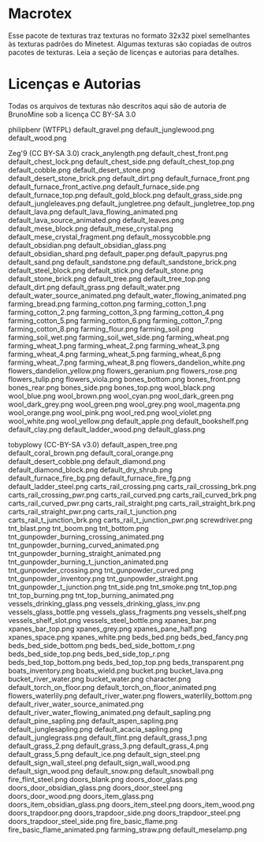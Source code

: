 Macrotex
========

Esse pacote de texturas traz texturas no formato 32x32 pixel semelhantes às texturas padrões do Minetest.
Algumas texturas são copiadas de outros pacotes de texturas. Leia a seção de licenças e autorias para detalhes.

# Licenças e Autorias

Todas os arquivos de texturas não descritos aqui são de autoria de BrunoMine sob a licença CC BY-SA 3.0

philipbenr (WTFPL)
	default_gravel.png
	default_junglewood.png
	default_wood.png

Zeg'9 (CC BY-SA 3.0)
	crack_anylength.png
	default_chest_front.png
	default_chest_lock.png
	default_chest_side.png
	default_chest_top.png
	default_cobble.png
	default_desert_stone.png
	default_desert_stone_brick.png
	default_dirt.png
	default_furnace_front.png
	default_furnace_front_active.png
	default_furnace_side.png
	default_furnace_top.png
	default_gold_block.png
	default_grass_side.png
	default_jungleleaves.png
	default_jungletree.png
	default_jungletree_top.png
	default_lava.png
	default_lava_flowing_animated.png
	default_lava_source_animated.png
	default_leaves.png
	default_mese_block.png
	default_mese_crystal.png
	default_mese_crystal_fragment.png
	default_mossycobble.png
	default_obsidian.png
	default_obsidian_glass.png
	default_obsidian_shard.png
	default_paper.png
	default_papyrus.png
	default_sand.png
	default_sandstone.png
	default_sandstone_brick.png
	default_steel_block.png
	default_stick.png
	default_stone.png
	default_stone_brick.png
	default_tree.png
	default_tree_top.png
	default_dirt.png
	default_grass.png
	default_water.png
	default_water_source_animated.png
	default_water_flowing_animated.png
	farming_bread.png
	farming_cotton.png
	farming_cotton_1.png
	farming_cotton_2.png
	farming_cotton_3.png
	farming_cotton_4.png
	farming_cotton_5.png
	farming_cotton_6.png
	farming_cotton_7.png
	farming_cotton_8.png
	farming_flour.png
	farming_soil.png
	farming_soil_wet.png
	farming_soil_wet_side.png
	farming_wheat.png
	farming_wheat_1.png
	farming_wheat_2.png
	farming_wheat_3.png
	farming_wheat_4.png
	farming_wheat_5.png
	farming_wheat_6.png
	farming_wheat_7.png
	farming_wheat_8.png
	flowers_dandelion_white.png
	flowers_dandelion_yellow.png
	flowers_geranium.png
	flowers_rose.png
	flowers_tulip.png
	flowers_viola.png
	bones_bottom.png
	bones_front.png
	bones_rear.png
	bones_side.png
	bones_top.png
	wool_black.png
	wool_blue.png
	wool_brown.png
	wool_cyan.png
	wool_dark_green.png
	wool_dark_grey.png
	wool_green.png
	wool_grey.png
	wool_magenta.png
	wool_orange.png
	wool_pink.png
	wool_red.png
	wool_violet.png
	wool_white.png
	wool_yellow.png
	default_apple.png
	default_bookshelf.png
	default_clay.png
	default_ladder_wood.png
	default_glass.png

tobyplowy (CC-BY-SA v3.0)
	default_aspen_tree.png
	default_coral_brown.png
	default_coral_orange.png
	default_desert_cobble.png
	default_diamond.png
	default_diamond_block.png
	default_dry_shrub.png
	default_furnace_fire_bg.png
	default_furnace_fire_fg.png
	default_ladder_steel.png
	carts_rail_crossing.png
	carts_rail_crossing_brk.png
	carts_rail_crossing_pwr.png
	carts_rail_curved.png
	carts_rail_curved_brk.png
	carts_rail_curved_pwr.png
	carts_rail_straight.png
	carts_rail_straight_brk.png
	carts_rail_straight_pwr.png
	carts_rail_t_junction.png
	carts_rail_t_junction_brk.png
	carts_rail_t_junction_pwr.png
	screwdriver.png
	tnt_blast.png
	tnt_boom.png
	tnt_bottom.png
	tnt_gunpowder_burning_crossing_animated.png
	tnt_gunpowder_burning_curved_animated.png
	tnt_gunpowder_burning_straight_animated.png
	tnt_gunpowder_burning_t_junction_animated.png
	tnt_gunpowder_crossing.png
	tnt_gunpowder_curved.png
	tnt_gunpowder_inventory.png
	tnt_gunpowder_straight.png
	tnt_gunpowder_t_junction.png
	tnt_side.png
	tnt_smoke.png
	tnt_top.png
	tnt_top_burning.png
	tnt_top_burning_animated.png
	vessels_drinking_glass.png
	vessels_drinking_glass_inv.png
	vessels_glass_bottle.png
	vessels_glass_fragments.png
	vessels_shelf.png
	vessels_shelf_slot.png
	vessels_steel_bottle.png
	xpanes_bar.png
	xpanes_bar_top.png
	xpanes_grey.png
	xpanes_pane_half.png
	xpanes_space.png
	xpanes_white.png
	beds_bed.png
	beds_bed_fancy.png
	beds_bed_side_bottom.png
	beds_bed_side_bottom_r.png
	beds_bed_side_top.png
	beds_bed_side_top_r.png
	beds_bed_top_bottom.png
	beds_bed_top_top.png
	beds_transparent.png
	boats_inventory.png
	boats_wield.png
	bucket.png
	bucket_lava.png
	bucket_river_water.png
	bucket_water.png
	character.png
	default_torch_on_floor.png
	default_torch_on_floor_animated.png
	flowers_waterlily.png
	default_river_water.png
	flowers_waterlily_bottom.png
	default_river_water_source_animated.png
	default_river_water_flowing_animated.png
	default_sapling.png
	default_pine_sapling.png
	default_aspen_sapling.png
	default_junglesapling.png
	default_acacia_sapling.png
	default_junglegrass.png
	default_flint.png
	default_grass_1.png
	default_grass_2.png
	default_grass_3.png
	default_grass_4.png
	default_grass_5.png
	default_ice.png
	default_sign_steel.png
	default_sign_wall_steel.png
	default_sign_wall_wood.png
	default_sign_wood.png
	default_snow.png
	default_snowball.png
	fire_flint_steel.png
	doors_blank.png
	doors_door_glass.png
	doors_door_obsidian_glass.png
	doors_door_steel.png
	doors_door_wood.png
	doors_item_glass.png
	doors_item_obsidian_glass.png
	doors_item_steel.png
	doors_item_wood.png
	doors_trapdoor.png
	doors_trapdoor_side.png
	doors_trapdoor_steel.png
	doors_trapdoor_steel_side.png
	fire_basic_flame.png
	fire_basic_flame_animated.png
	farming_straw.png
	default_meselamp.png
